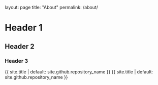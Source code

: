 layout: page
title: "About"
permalink: /about/

# Header 1
## Header 2
### Header 3
{{ site.title | default: site.github.repository_name }}
{{ site.title | default: site.github.repository_name }}
